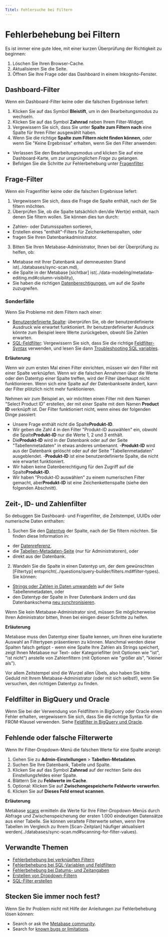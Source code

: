 ```yaml
---
Titel: Fehlersuche bei Filtern
---
```



# Fehlerbehebung bei Filtern


Es ist immer eine gute Idee, mit einer kurzen Überprüfung der Richtigkeit zu beginnen:


1. Löschen Sie Ihren Browser-Cache.
2. Aktualisieren Sie die Seite.
3. Öffnen Sie Ihre Frage oder das Dashboard in einem Inkognito-Fenster.


## Dashboard-Filter


Wenn ein Dashboard-Filter keine oder die falschen Ergebnisse liefert:


1. Klicken Sie auf das Symbol **Bleistift**, um in den Bearbeitungsmodus zu wechseln.
2. Klicken Sie auf das Symbol **Zahnrad** neben Ihrem Filter-Widget.
3. Vergewissern Sie sich, dass Sie unter **Spalte zum Filtern nach** eine Spalte für Ihren Filter ausgewählt haben.
4. Wenn Sie die richtige **Spalte zum Filtern nicht finden können**, oder wenn Sie "Keine Ergebnisse" erhalten, wenn Sie den Filter anwenden:
- Verlassen Sie den Bearbeitungsmodus und klicken Sie auf eine Dashboard-Karte, um zur _ursprünglichen Frage_ zu gelangen.
- Befolgen Sie die Schritte zur Fehlerbehebung unter [Fragenfilter](#question-filters).


## Frage-Filter


Wenn ein Fragenfilter keine oder die falschen Ergebnisse liefert:


1. Vergewissern Sie sich, dass die Frage die Spalte enthält, nach der Sie filtern möchten.
2. Überprüfen Sie, ob die Spalte tatsächlich den/die Wert(e) enthält, nach denen Sie filtern wollen. Sie können dies tun durch:
- Zahlen- oder Datumsspalten sortieren,
- Erstellen eines "enthält"-Filters für Zeichenkettenspalten, oder
- fragen Sie Ihren Datenbankadministrator.
3. Bitten Sie Ihren Metabase-Administrator, Ihnen bei der Überprüfung zu helfen, ob:
- Metabase mit Ihrer Datenbank auf demneuesten Stand ist(../databases/sync-scan.md),
- die Spalte in der Metabase [sichtbar] ist(../data-modeling/metadata-editing.md#column-visibility),
- Sie haben die richtigen [Datenberechtigungen](../permissions/data.md), um auf die Spalte zuzugreifen.


### Sonderfälle


Wenn Sie Probleme mit dem Filtern nach einer:


- [Benutzerdefinierte Spalte](../questions/query-builder/editor.md#custom-columns): überprüfen Sie, ob der benutzerdefinierte Ausdruck wie erwartet funktioniert. Ihr benutzerdefinierter Ausdruck könnte zum Beispiel leere Werte zurückgeben, obwohl Sie Zahlen erwarten.
- [SQL-Feldfilter](../questions/native-editor/sql-parameters.md#the-field-filter-variable-type): Vergewissern Sie sich, dass Sie die richtige [Feldfilter-Syntax](../questions/native-editor/sql-parameters.md#field-filter-syntax) verwenden, und lesen Sie dann [Troubleshooting SQL variables](./sql.md#sql-variables-and-field-filters).


**Erläuterung**


Wenn wir zum ersten Mal einen Filter einrichten, müssen wir den Filter mit einer Spalte verknüpfen. Wenn wir die falschen Annahmen über die Werte oder den Datentyp einer Spalte treffen, wird der Filter überhaupt nicht funktionieren. Wenn sich eine Spalte auf der Datenbankseite ändert, kann der Filter plötzlich nicht mehr funktionieren.


Nehmen wir zum Beispiel an, wir möchten einen Filter mit dem Namen "Select Product ID" erstellen, der mit einer Spalte mit dem Namen **Product ID** verknüpft ist. Der Filter funktioniert nicht, wenn eines der folgenden Dinge passiert:


- Unsere Frage enthält nicht die Spalte**Produkt-ID**.
- Wir geben die Zahl 4 in den Filter "Produkt-ID auswählen" ein, obwohl die Spalte**Produkt-ID** nur die Werte 1, 2 und 3 enthält.
- Die**Produkt-ID** wird in der Datenbank oder auf der Seite "Tabellenmetadaten" in etwas anderes umbenannt.
-**Produkt-ID** wird aus der Datenbank gelöscht oder auf der Seite "Tabellenmetadaten" ausgeblendet.
-**Produkt-ID** ist eine benutzerdefinierte Spalte, die nicht wie erwartet funktioniert.
- Wir haben keine Datenberechtigung für den Zugriff auf die Spalte**Produkt-ID**.
- Wir haben "Produkt-ID auswählen" zu einem numerischen Filter gemacht, aber**Produkt-ID** ist eine Zeichenkettenspalte (siehe den folgenden Abschnitt).

## Zeit-, ID- und Zahlenfilter


So debuggen Sie Dashboard- und Fragenfilter, die Zeitstempel, UUIDs oder numerische Daten enthalten:


1. Suchen Sie den [Datentyp](https://www.metabase.com/learn/grow-your-data-skills/data-fundamentals/data-types-overview) der Spalte, nach der Sie filtern möchten. Sie finden diese Information in:
- der [Datenreferenz](../exploration-and-organization/data-model-reference.md),
- die [Tabellen-Metadaten-Seite](../data-modeling/metadata-editing.md) (nur für Administratoren), oder
- direkt aus der Datenbank.
2. Wandeln Sie die Spalte in einen Datentyp um, der dem gewünschten [Filtertyp] entspricht(../questions/query-builder/filters.md#filter-types). Sie können:
- [Strings oder Zahlen in Daten umwandeln](../data-modeling/metadata-editing.md#casting-to-a-spezifical-data-type) auf der Seite Tabellenmetadaten, oder
- den Datentyp der Spalte in Ihrer Datenbank ändern und das Datenbankschema [neu synchronisieren](../databases/sync-scan.md#manually-syncing-tables-and-columns).


Wenn Sie kein Metabase-Administrator sind, müssen Sie möglicherweise Ihren Administrator bitten, Ihnen bei einigen dieser Schritte zu helfen.


**Erläuterung**


Metabase muss den Datentyp einer Spalte kennen, um Ihnen eine kuratierte Auswahl an Filtertypen präsentieren zu können. Manchmal werden diese Spalten falsch getippt - wenn eine Spalte Ihre Zahlen als Strings speichert, zeigt Ihnen Metabase nur Text- oder Kategoriefilter (mit Optionen wie "ist", "ist nicht") anstelle von Zahlenfiltern (mit Optionen wie "größer als", "kleiner als").


Vor allem Zeitstempel sind die Wurzel allen Übels, also haben Sie bitte Geduld mit Ihrem Metabase-Administrator (oder mit sich selbst!), wenn Sie versuchen, den richtigen Datentyp zu finden.


## Feldfilter in BigQuery und Oracle


Wenn Sie bei der Verwendung von Feldfiltern in BigQuery oder Oracle einen Fehler erhalten, vergewissern Sie sich, dass Sie die richtige Syntax für die FROM-Klausel verwenden. Siehe [Feldfilter in BigQuery und Oracle](../questions/native-editor/sql-parameters.md#field-filters-in-bigquery-and-oracle).


## Fehlende oder falsche Filterwerte


Wenn Ihr Filter-Dropdown-Menü die falschen Werte für eine Spalte anzeigt:


1. Gehen Sie zu **Admin-Einstellungen** > **Tabellen-Metadaten**.
2. Suchen Sie Ihre Datenbank, Tabelle und Spalte.
3. Klicken Sie auf das Symbol **Zahnrad** auf der rechten Seite des Einstellungsfeldes einer Spalte.
4. Blättern Sie zu **Feldwerte im Cache**.
5. Optional: Klicken Sie auf **Zwischengespeicherte Feldwerte verwerfen**.
6. Klicken Sie auf **Dieses Feld erneut scannen**.


**Erläuterung**


Metabase [scans](../databases/sync-scan.md#how-database-scans-work) ermitteln die Werte für Ihre Filter-Dropdown-Menüs durch Abfrage und Zwischenspeicherung der ersten 1.000 eindeutigen Datensätze aus einer Tabelle. Sie können veraltete Filterwerte sehen, wenn Ihre Tabellen im Vergleich zu Ihrem [Scan-Zeitplan] häufiger aktualisiert werden(../databases/sync-scan.md#scanning-for-filter-values).


## Verwandte Themen


- [Fehlerbehebung bei verknüpften Filtern](./linked-filters.md)
- [Fehlerbehebung bei SQL-Variablen und Feldfiltern](./sql.md#sql-variables-and-field-filters)
- [Fehlerbehebung bei Datums- und Zeitangaben](./timezones.md)
- [Erstellen von Dropdown-Filtern](../data-modeling/metadata-editing.md#changing-a-search-box-filter-to-a-dropdown-filter)
- [SQL-Filter erstellen](../questions/native-editor/sql-parameters.md)


## Stecken Sie immer noch fest?


Wenn Sie Ihr Problem nicht mit Hilfe der Anleitungen zur Fehlerbehebung lösen können:

- Search or ask the [Metabase community](https://discourse.metabase.com/).
- Search for [known bugs or limitations](./known-issues.md).

